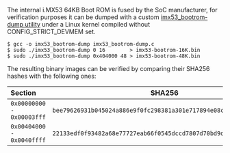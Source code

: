 The internal i.MX53 64KB Boot ROM is fused by the SoC manufacturer, for verification purposes it can be dumped with a custom [imx53_bootrom-dump utility](https://github.com/inversepath/usbarmory/blob/master/software/util/imx53_bootrom-dump.c) under a Linux kernel compiled without CONFIG_STRICT_DEVMEM set.

```
$ gcc -o imx53_bootrom-dump imx53_bootrom-dump.c
$ sudo ./imx53_bootrom-dump 0 16        > imx53-bootrom-16K.bin
$ sudo ./imx53_bootrom-dump 0x404000 48 > imx53-bootrom-48K.bin
```

The resulting binary images can be verified by comparing their SHA256 hashes with the following ones:

| Section                   | SHA256                                                             |
|:--------------------------|--------------------------------------------------------------------|
| `0x00000000 - 0x00003fff` | `bee79626931b045024a886e9f0fc298381a301e717894e08c33ea63cb99036c7` |
| `0x00404000 - 0x0040ffff` | `22133edf0f93482a68e77727eab66f0545dccd7807d70bd9db0faf939674a4fb` |